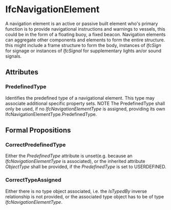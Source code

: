 # IfcNavigationElement

A navigation element is an active or passive built element who's primary function is to provide navigational instructions and warnings to vessels, this could be in the form of a floating buoy, a fixed beacon.<!-- end of definition -->
Navigation elements can aggregate other components and elements to form the entire structure. this might include a frame structure to form the body, instances of _IfcSign_ for signage or instances of _IfcSignal_ for supplementary lights an/or sound signals.

## Attributes

### PredefinedType
Identifies the predefined type of a navigational element. This type may associate additional specific property sets.
NOTE  The PredefinedType shall only be used, if no _IfcNavigationElementType_  is assigned, providing its own IfcNavigationElementType.PredefinedType.

## Formal Propositions

### CorrectPredefinedType
Either the _PredefinedType_ attribute is unset(e.g. because an _IfcNavigationElementType_ is associated), or the inherited attribute _ObjectType_ shall be provided, if the _PredefinedType_ is set to USERDEFINED.

### CorrectTypeAssigned
Either there is no type object associated, i.e. the _IsTypedBy_ inverse relationship is not provided, or the associated type object has to be of type _IfcNavigationElementType_.
